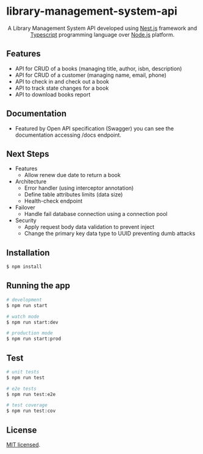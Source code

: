 # library-management-system-api
<p align="center">A Library Management System API developed using <a href="https://nestjs.com/" target="_blank">Nest.js</a> framework and <a href="https://nestjs.com/" target="_blank">Typescript</a> programming language over <a href="https://www.typescriptlang.org/" target="_blank">Node.js</a> platform.</p>

## Features
* API for CRUD of a books (managing title, author, isbn, description)
* API for CRUD of a customer (managing name, email, phone)
* API to check in and check out a book
* API to track state changes for a book
* API to download books report

## Documentation
* Featured by Open API specification (Swagger) you can see the documentation accessing /docs endpoint.

## Next Steps
- Features
  - Allow renew due date to return a book
- Architecture
  - Error handler (using interceptor annotation)
  - Define table attributes limits (data size)
  - Health-check endpoint
- Failover
  - Handle fail database connection using a connection pool
- Security
  - Apply request body data validation to prevent inject
  - Change the primary key data type to UUID preventing dumb attacks

## Installation

```bash
$ npm install
```

## Running the app

```bash
# development
$ npm run start

# watch mode
$ npm run start:dev

# production mode
$ npm run start:prod
```

## Test

```bash
# unit tests
$ npm run test

# e2e tests
$ npm run test:e2e

# test coverage
$ npm run test:cov
```

## License

[MIT licensed](LICENSE).
